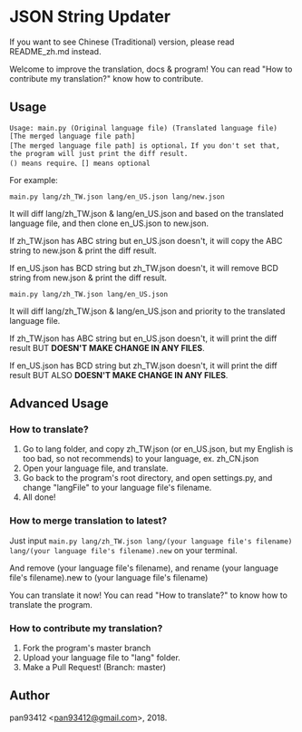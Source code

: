 # JSON String Updater
If you want to see Chinese (Traditional) version, please
read README_zh.md instead.

Welcome to improve the translation, docs & program! You can read "How to contribute my translation?" know how to contribute.

## Usage
```
Usage: main.py (Original language file) (Translated language file) [The merged language file path]
[The merged language file path] is optional，If you don't set that, the program will just print the diff result.
() means require、[] means optional
```

For example:

`main.py lang/zh_TW.json lang/en_US.json lang/new.json`

It will diff lang/zh_TW.json & lang/en_US.json and based on the translated language file, and then clone en_US.json to new.json.

If zh_TW.json has ABC string but en_US.json doesn't, it will copy the ABC string to new.json & print the diff result.

If en_US.json has BCD string but zh_TW.json doesn't, it will remove BCD string from new.json & print the diff result.

`main.py lang/zh_TW.json lang/en_US.json`

It will diff lang/zh_TW.json & lang/en_US.json and priority to the translated language file.

If zh_TW.json has ABC string but en_US.json doesn't, it will print the diff result BUT **DOESN'T MAKE CHANGE IN ANY FILES**.

If en_US.json has BCD string but zh_TW.json doesn't, it will print the diff result BUT ALSO **DOESN'T MAKE CHANGE IN ANY FILES**.

## Advanced Usage
### How to translate?
1. Go to lang folder, and copy zh_TW.json (or en_US.json, but my English is too bad, so not recommends) to your language, ex. zh_CN.json 
2. Open your language file, and translate.
3. Go back to the program's root directory, and open settings.py, and change "langFile" to your language file's filename.
4. All done!

### How to merge translation to latest?
Just input `main.py lang/zh_TW.json lang/(your language file's filename) lang/(your language file's filename).new` on your terminal.

And remove (your language file's filename), and rename (your language file's filename).new to (your language file's filename)

You can translate it now! You can read "How to translate?" to know
how to translate the program.

### How to contribute my translation?
1. Fork the program's master branch
2. Upload your language file to "lang" folder.
3. Make a Pull Request! (Branch: master)

## Author
pan93412 \<<pan93412@gmail.com>\>, 2018.